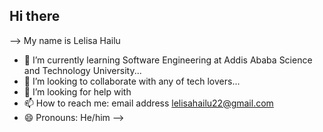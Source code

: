 ## Hi there
-->
     My name is Lelisa Hailu 
- 🌱 I’m currently learning Software Engineering at Addis Ababa Science and Technology University...
- 👯 I’m looking to collaborate with any of tech lovers...
- 🤔 I’m looking for help with 
- 📫 How to reach me: email address lelisahailu22@gmail.com
- 😄 Pronouns: He/him
-->
